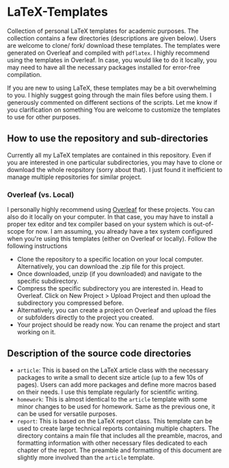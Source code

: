 # LaTeX-Templates
 Collection of personal LaTeX templates for academic purposes. The collection contains a few directories (descriptions are given below). Users are welcome to clone/ fork/ download these templates. The templates were generated on Overleaf and compiled with `pdflatex`. I highly recommend using the templates in Overleaf. In case, you would like to do it locally, you may need to have all the necessary packages installed for error-free compilation.

If you are new to using LaTeX, these templates may be a bit overwhelming to you. I highly suggest going through the main files before using them. I generously commented on different sections of the scripts. Let me know if you clarification on something You are welcome to customize the templates to use for other purposes.


## How to use the repository and sub-directories

Currently all my LaTeX templates are contained in this repository. Even if you are interested in one particular subdirectories, you may have to clone or download the whole reopsitory (sorry about that). I just found it inefficient to manage multiple repositories for similar project. 

### Overleaf (vs. Local)

I personally highly recommend using [Overleaf](https://www.overleaf.com) for these projects. You can also do it locally on your computer. In that case, you may have to install a proper tex editor and tex compiler based on your system which is out-of-scope for now. I am assuming, you already have a tex system configured when you're using this templates (either on Overleaf or locally). Follow the following instructions

- Clone the repository to a specific location on your local computer. Alternatively, you can download the .zip file for this project.
- Once downloaded, unzip (if you downloaded) and navigate to the specific subdirectory.
- Compress the specific subdirectory you are interested in. Head to Overleaf. Click on New Project > Upload Project and then upload the subdirectory you compressed before.
- Alternatively, you can create a project on Overleaf and upload the files or subfolders directly to the project you created.
- Your project should be ready now. You can rename the project and start working on it.


## Description of the source code directories

- `article`: This is based on the LaTeX article class with the necessary packages to write a small to decent size article (up to a few 10s of pages). Users can add more packages and define more macros based on their needs. I use this template regularly for scientific writing.
- `homework`: This is almost identical to the `article` template with some minor changes to be used for homework. Same as the previous one, it can be used for versatile purposes.
- `report`: This is based on the LaTeX report class. This template can be used to create large technical reports containing multiple chapters. The directory contains a main file that includes all the preamble, macros, and formatting information with other necessary files dedicated to each chapter of the report. The preamble and formatting of this document are slightly more involved than the `article` template.
